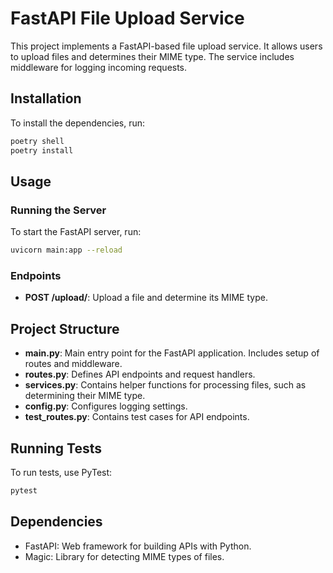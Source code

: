 # FastAPI File Upload Service

This project implements a FastAPI-based file upload service. It allows users to upload files and determines their MIME type. The service includes middleware for logging incoming requests.

## Installation

To install the dependencies, run:

```bash
poetry shell
poetry install
```

## Usage

### Running the Server

To start the FastAPI server, run:

```bash
uvicorn main:app --reload
```

### Endpoints

- **POST /upload/**: Upload a file and determine its MIME type.

## Project Structure

- **main.py**: Main entry point for the FastAPI application. Includes setup of routes and middleware.
- **routes.py**: Defines API endpoints and request handlers.
- **services.py**: Contains helper functions for processing files, such as determining their MIME type.
- **config.py**: Configures logging settings.
- **test_routes.py**: Contains test cases for API endpoints.

## Running Tests

To run tests, use PyTest:

```bash
pytest
```

## Dependencies

- FastAPI: Web framework for building APIs with Python.
- Magic: Library for detecting MIME types of files.